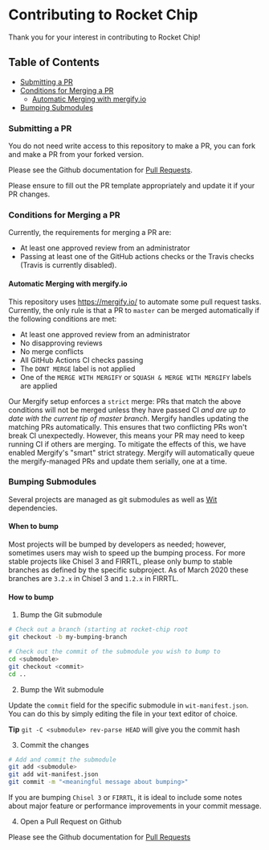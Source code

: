 Contributing to Rocket Chip
=====================

Thank you for your interest in contributing to Rocket Chip!

## Table of Contents

+ [Submitting a PR](#submitting)
+ [Conditions for Merging a PR](#merging)
  + [Automatic Merging with mergify.io](#mergify)
+ [Bumping Submodules](#bumping)

### <a name="submitting"></a> Submitting a PR

You do not need write access to this repository to make a PR,
you can fork and make a PR from your forked version.

Please see the Github documentation for [Pull Requests](https://help.github.com/en/github/collaborating-with-issues-and-pull-requests/proposing-changes-to-your-work-with-pull-requests).

Please ensure to fill out the PR template appropriately and update it if your PR changes.

### <a name="merging"></a> Conditions for Merging a PR

Currently, the requirements for merging a PR are:
 + At least one approved review from an administrator
 + Passing at least one of the GitHub actions checks or the Travis checks (Travis is currently disabled).
 
#### <a name="mergify"></a> Automatic Merging with mergify.io

This repository uses https://mergify.io/ to automate some pull request tasks.
Currently, the only rule is that a PR to `master` can be merged automatically if the following conditions are met:
 + At least one approved review from an administrator
 + No disapproving reviews
 + No merge conflicts
 + All GitHub Actions CI checks passing
 + The `DONT MERGE` label is not applied
 + One of the `MERGE WITH MERGIFY` or `SQUASH & MERGE WITH MERGIFY` labels are applied
 
Our Mergify setup enforces a `strict` merge: PRs that match the above conditions will not be merged unless they have passed CI _and are up to date with the current tip of master branch_. Mergify handles updating the matching PRs automatically.
This ensures that two conflicting PRs won't break CI unexpectedly.
However, this means your PR may need to keep running CI if others are merging.
To mitigate the effects of this, we have enabled Mergify's "smart" strict strategy.
Mergify will automatically queue the mergify-managed PRs and update them serially, one at a time.

### <a name="bumping"></a> Bumping Submodules

Several projects are managed as git submodules as well as [Wit](https://github.com/sifive/wit) dependencies.

#### When to bump

Most projects will be bumped by developers as needed; however,
sometimes users may wish to speed up the bumping process.
For more stable projects like Chisel 3 and FIRRTL,
please only bump to stable branches as defined by the specific subproject.
As of March 2020 these branches are `3.2.x` in Chisel 3 and `1.2.x` in FIRRTL.

#### How to bump

1. Bump the Git submodule

```bash
# Check out a branch (starting at rocket-chip root
git checkout -b my-bumping-branch

# Check out the commit of the submodule you wish to bump to
cd <submodule>
git checkout <commit>
cd ..
```

2. Bump the Wit submodule

Update the `commit` field for the specific submodule in `wit-manifest.json`.
You can do this by simply editing the file in your text editor of choice.

**Tip** `git -C <submodule> rev-parse HEAD` will give you the commit hash

3. Commit the changes

```bash
# Add and commit the submodule
git add <submodule>
git add wit-manifest.json
git commit -m "<meaningful message about bumping>"
```

If you are bumping `Chisel 3` or `FIRRTL`, it is ideal to include some notes about
major feature or performance improvements in your commit message.

4. Open a Pull Request on Github

Please see the Github documentation for [Pull Requests](https://help.github.com/en/github/collaborating-with-issues-and-pull-requests/proposing-changes-to-your-work-with-pull-requests)
